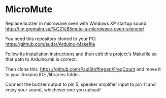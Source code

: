 # MicroMute
Replace buzzer in microwave oven with Windows XP startup sound http://tim.gremalm.se/%C2%B5mute-a-microwave-oven-silencer/

You need this repository cloned to your PC: https://github.com/sudar/Arduino-Makefile 

Follow its installation instructions and then edit this project's Makefile so that path to Arduino.mk is correct.

Then clone this: https://github.com/PaulStoffregen/FreqCount and move it to your Arduino IDE /libraries folder.

Connect the buzzer output to pin 5, speaker amplifier input to pin 11 and enjoy your sound, whichever one you upload!

